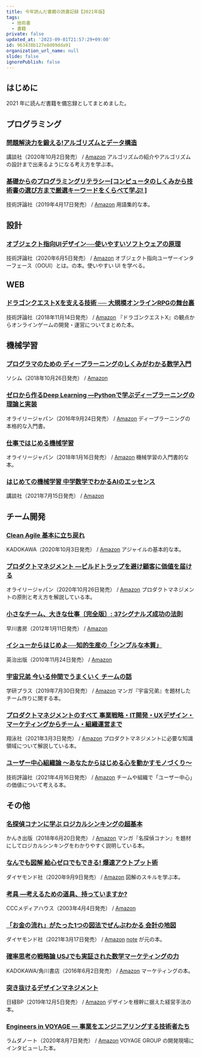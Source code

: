 ```yaml
---
title: 今年読んだ書籍の読書記録【2021年版】
tags:
  - 技術書
  - 書籍
private: false
updated_at: '2023-09-01T21:57:29+09:00'
id: 963438b127e8d09dda91
organization_url_name: null
slide: false
ignorePublish: false
---
```

## はじめに

2021 年に読んだ書籍を備忘録としてまとめました。

## プログラミング

### [問題解決力を鍛える!アルゴリズムとデータ構造](https://bookclub.kodansha.co.jp/product?item=0000275430)

講談社（2020年10月2日発売） / [Amazon](https://www.amazon.co.jp/dp/4065128447)
アルゴリズムの紹介やアルゴリズムの設計まで出来るようになる考え方を学ぶ本。

### [基礎からのプログラミングリテラシー[コンピュータのしくみから技術書の選び方まで厳選キーワードをくらべて学ぶ! ]](https://gihyo.jp/book/2019/978-4-297-10514-3)

技術評論社（2019年4月17日発売） / [Amazon](https://www.amazon.co.jp/dp/4297105144)
用語集的な本。

## 設計

### [オブジェクト指向UIデザイン──使いやすいソフトウェアの原理](https://gihyo.jp/book/2020/978-4-297-11351-3)

技術評論社（2020年6月5日発売） / [Amazon](https://www.amazon.co.jp/dp/4297113511)
オブジェクト指向ユーザーインターフェース（OOUI）とは。の本。使いやすい UI を学べる。

## WEB

### [ドラゴンクエストXを支える技術 ── 大規模オンラインRPGの舞台裏](https://gihyo.jp/book/2018/978-4-297-10174-9)

技術評論社（2018年11月14日発売） / [Amazon](https://www.amazon.co.jp/dp/4297101742)
『ドラゴンクエストX』の観点からオンラインゲームの開発・運営についてまとめた本。

## 機械学習

### [プログラマのための ディープラーニングのしくみがわかる数学入門](https://www.socym.co.jp/book/1179)

ソシム（2018年10月26日発売） / [Amazon](https://www.amazon.co.jp/dp/480261179X)

### [ゼロから作るDeep Learning ―Pythonで学ぶディープラーニングの理論と実装](https://www.oreilly.co.jp/books/9784873117584/)

オライリージャパン（2016年9月24日発売） / [Amazon](https://www.amazon.co.jp/dp/4873117585)
ディープラーニングの本格的な入門書。

### [仕事ではじめる機械学習](https://www.oreilly.co.jp/books/9784873119472/)

オライリージャパン（2018年1月16日発売） / [Amazon](https://www.amazon.co.jp/dp/4873118255)
機械学習の入門書的な本。

### [はじめての機械学習 中学数学でわかるAIのエッセンス](https://bookclub.kodansha.co.jp/product?item=0000353450)

講談社（2021年7月15日発売） / [Amazon](https://www.amazon.co.jp/dp/4065239605)

## チーム開発

### [Clean Agile 基本に立ち戻れ](https://www.kadokawa.co.jp/product/302007001102/)

KADOKAWA（2020年10月3日発売） / [Amazon](https://www.amazon.co.jp/dp/4048930745)
アジャイルの基本的な本。

### [プロダクトマネジメント ―ビルドトラップを避け顧客に価値を届ける](https://www.oreilly.co.jp/books/9784873119250/)

オライリージャパン（2020年10月26日発売） / [Amazon](https://www.amazon.co.jp/dp/4873119251)
プロダクトマネジメントの原則と考え方を解説している本。

### [小さなチーム、大きな仕事〔完全版〕: 37シグナルズ成功の法則](https://www.hayakawa-online.co.jp/shop/shopdetail.html?brandcode=000000013397)

早川書房（2012年1月11日発売） / [Amazon](https://www.amazon.co.jp/dp/415209267X)

### [イシューからはじめよ──知的生産の「シンプルな本質」](http://www.eijipress.co.jp/book/book.php?epcode=2085)

英治出版（2010年11月24日発売） / [Amazon](https://www.amazon.co.jp/dp/4862760856)

### [宇宙兄弟 今いる仲間でうまくいく チームの話](https://hon.gakken.jp/book/1340672200)

学研プラス（2019年7月30日発売） / [Amazon](https://www.amazon.co.jp/dp/4054067220)
マンガ『宇宙兄弟』を題材したチーム作りに関する本。

### [プロダクトマネジメントのすべて 事業戦略・IT開発・UXデザイン・マーケティングからチーム・組織運営まで](https://www.shoeisha.co.jp/book/detail/9784798166391)

翔泳社（2021年3月3日発売） / [Amazon](https://www.amazon.co.jp/dp/4798166391)
プロダクトマネジメントに必要な知識領域について解説している本。

### [ユーザー中心組織論 〜あなたからはじめる心を動かすモノづくり〜](https://gihyo.jp/book/2021/978-4-297-11997-3)

技術評論社（2021年4月16日発売） / [Amazon](https://www.amazon.co.jp/dp/4297119978)
チームや組織で「ユーザー中心」の価値について考える本。

## その他

### [名探偵コナンに学ぶ ロジカルシンキングの超基本](https://kanki-pub.co.jp/pub/book/details/9784761273521)

かんき出版（2018年6月20日発売） / [Amazon](https://www.amazon.co.jp/dp/4761273526)
マンガ『名探偵コナン』を題材にしてロジカルシンキングをわかりやすく説明している本。

### [なんでも図解 絵心ゼロでもできる! 爆速アウトプット術](https://www.diamond.co.jp/book/9784478110249.html)

ダイヤモンド社（2020年9月9日発売） / [Amazon](https://www.amazon.co.jp/dp/4478110247)
図解のスキルを学ぶ本。

### [考具 ―考えるための道具、持っていますか?](http://books.cccmh.co.jp/list/detail/879/)

CCCメディアハウス（2003年4月4日発売） / [Amazon](https://www.amazon.co.jp/dp/4484032058)

### [「お金の流れ」がたった1つの図法でぜんぶわかる 会計の地図](https://www.diamond.co.jp/book/9784478105573.html)

ダイヤモンド社（2021年3月17日発売） / [Amazon](https://www.amazon.co.jp/dp/447810557X)
[note](https://note.com/tck/n/na0f87af89407) が元の本。

### [確率思考の戦略論 USJでも実証された数学マーケティングの力](https://www.kadokawa.co.jp/product/321512000337/)

KADOKAWA/角川書店（2016年6月2日発売） / [Amazon](https://www.amazon.co.jp/dp/4041041422)
マーケティングの本。

### [突き抜けるデザインマネジメント](https://shop.nikkeibp.co.jp/front/commodity/0000/275690/)

日経BP（2019年12月5日発売） / [Amazon](https://www.amazon.co.jp/dp/4296103938)
デザインを根幹に据えた経営手法の本。

### [Engineers in VOYAGE ― 事業をエンジニアリングする技術者たち](https://www.lambdanote.com/collections/engineers-in-voyage)

ラムダノート（2020年8月7日発売） / [Amazon](https://www.amazon.co.jp/dp/4908686092)
VOYAGE GROUP の開発現場にインタビューした本。
